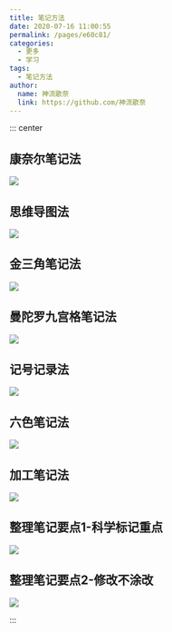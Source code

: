 ```yaml
---
title: 笔记方法
date: 2020-07-16 11:00:55
permalink: /pages/e60c81/
categories:
  - 更多
  - 学习
tags:
  - 笔记方法
author:
  name: 神流歌奈
  link: https://github.com/神流歌奈
---
```


::: center

## 康奈尔笔记法
![](https://cdn.staticaly.com/gh/神流歌奈/image_store/blog/20200716105752.jpg)

## 思维导图法
![](https://cdn.staticaly.com/gh/神流歌奈/image_store/blog/20200716105747.jpg)

## 金三角笔记法
![](https://cdn.staticaly.com/gh/神流歌奈/image_store/blog/20200716105753.jpg)

## 曼陀罗九宫格笔记法
![](https://cdn.staticaly.com/gh/神流歌奈/image_store/blog/20200716105748.jpg)

## 记号记录法
![](https://cdn.staticaly.com/gh/神流歌奈/image_store/blog/20200716105749.jpg)

## 六色笔记法
![](https://cdn.staticaly.com/gh/神流歌奈/image_store/blog/20200716105750.jpg)

## 加工笔记法
![](https://cdn.staticaly.com/gh/神流歌奈/image_store/blog/20200716105751.jpg)

## 整理笔记要点1-科学标记重点
![](https://cdn.staticaly.com/gh/神流歌奈/image_store/blog/20200716105746.jpg)

## 整理笔记要点2-修改不涂改
![](https://cdn.staticaly.com/gh/神流歌奈/image_store/blog/20200716105745.jpg)

:::
